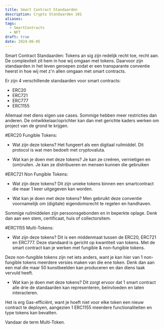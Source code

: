 ```yaml
---
title: Smart Contract Standaarden
description: Crypto Standaarden 101
aliases: 
tags:
  - SmartContracts
  - NFT
draft: true
date: 2024-06-05
---
```

Smart Contract Standaarden:
Tokens an sig zijn redelijk recht toe, recht aan. De complexiteit zit hem in hoe wij omgaan met tokens. Daarvoor zijn standaarden in het leven geroepen zodat er een transparante conventie heerst in hoe wij met z'n allen omgaan met smart contracts.

Er zijn 4 verschillende standaarden voor smart contracts:
- ERC20
- ERC721
- ERC777
- ERC1155

Allemaal met diens eigen use cases. Sommige hebben meer restricties dan anderen. De ontwikkelaar/oprichter kan dan met gerichte kaders werken om project van de grond te krijgen.

#ERC20 Fungible Tokens:
- Wat zijn deze tokens?
Het fungeert als een digitaal ruilmiddel.
Dit protocol is wat men bedoelt met cryptovaluta. 

- Wat kan je doen met deze tokens?
Je kan ze creëren, vernietigen en (om)ruilen.
Je kan ze distribueren en mensen kunnen die gebruiken

#ERC721 Non Fungible Tokens: 
- Wat zijn deze tokens?
Dit zijn unieke tokens binnen een smartcontract die maar 1 keer uitgegeven kan worden.

- Wat kan je doen met deze tokens?
Men gebruikt deze conventie voornamelijk om (digitale) eigendomsrecht te regelen en handhaven. 

Sommige ruilmiddelen zijn persoonsgebonden en in beperkte oplage. Denk dan aan een stem, certificaat, huis of collectorsitem. 

#ERC1155 Multi-Tokens:
- Wat zijn deze tokens?
Dit is een middenmaat tussen de ERC20, ERC721 en ERC777. Deze standaard is gericht op kwantiteit van tokens. Met de smart contract kan je werken met fungible & non-fungible tokens.

Deze non-fungible tokens zijn net iets anders, want je kan hier van 1 non-fungible tokens meerdere versies maken van die ene token. Denk dan aan een mal die maar 50 kunstbeelden kan produceren en dan diens taak vervuld heeft.

- Wat kan je doen met deze tokens?
Dit zorgt ervoor dat 1 smart contract alle drie de standaarden kan representeren, beïnvloeden en laten interacteren.

Het is erg Gas-efficiënt, want je hoeft niet voor elke token een nieuw contract te deployen, aangezien 1 ERC1155 meerdere functionaliteiten en type tokens kan bevatten.

Vandaar de term Multi-Token.